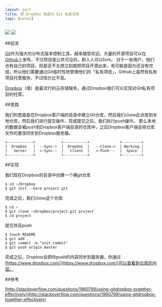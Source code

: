 ```yaml
---
layout: post
title: 把 Dropbox 改造为 Git 私有仓库
tags: [notes]
---
```


![](http://7q5cfr.com1.z0.glb.clouddn.com/git.png) ![](http://7q5cfr.com1.z0.glb.clouddn.com/dropbox.png)　

##前言

[Git][1]作为强大的分布式版本控制工具，越来越受欢迎。大量的开源项目可以在[Github][2]上发布，不过项目是公共可见的，即人人可以fork。
对于一些用户，他们也有自己的项目，但是还不太想立刻就把项目开源出来，有可能是因为还没有完成，所以他们需要通过Git临时性地管理他们的「私有项目」，Github上虽然有私有项目托管服务，不过性价比不高。

[Dropbox][3]（墙）是最流行的云存储服务，通过Dropbox我们可以实现对Git私有项目的托管。

##思路

我们的思路是在Dropbox客户端的目录中建立Git仓库，然后我们clone此仓库到本地仓库，然后我们进行提交操作，完成提交之后，我们执行push操作，
那么本地的数据会被push到Dropbox客户端目录的仓库中，之后Dropbox客户端会把仓库文件的更改同步到Dropbox服务器。

	+------------+            +-----------+              +---------+
	|  Dropbox   |  --Sync->  |  Dropbox  |   --Clone->  | Working |
	|   Server   |  <-Sync--  |   Client  |   <-Push---  |  Space  |
	+------------+            +-----------+              +---------+
	
##实现

我们现在Dropbox的目录中创建一个裸git仓库

	$ cd ~/Dropbox
	$ git init --bare project.git

完成之后，我们clone这个仓库

	$ cd ~
	$ git clone ~/Dropbox/project.git project
	$ cd project

提交并且push

	$ touch README
	$ git add .
	$ git commit -m "init commit"
	$ git push origin master

完成之后，Dropbox会把你push的内容同步到服务器，你通过[https://www.dropbox.com/](https://www.dropbox.com/)可以查看到仓库的内容。

##参考

[http://stackoverflow.com/questions/1960799/using-gitdropbox-together-effectively](http://stackoverflow.com/questions/1960799/using-gitdropbox-together-effectively)

[1]: http://git-scm.com/ "Git"
[2]: https://github.com "Github"
[3]: https://www.dropbox.com/ "Dropbox"

